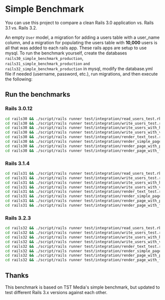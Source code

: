 # Simple Benchmark

You can use this project to compare a clean Rails 3.0 application vs. Rails 3.1 vs. Rails 3.2.

An empty `User` model, a migration for adding a users table with a user_name column, and a
migration for populating the users table with **10,000** users is all that was added to each
rails app. These rails apps are setup to use mysql. To run the benchmark yourself, create
the databases `rails30_simple_benchmark_production`, `rails31_simple_benchmark_production`
`and rails32_simple_benchmark_production` in mysql, modify the database.yml file if
needed (username, password, etc.), run migrations, and then execute the following:

## Run the benchmarks

### Rails 3.0.12
```sh
cd rails30 && ./script/rails runner test/integration/read_users_test.rb
cd rails30 && ./script/rails runner test/integration/write_users_test.rb
cd rails30 && ./script/rails runner test/integration/write_users_with_hooks_test.rb
cd rails30 && ./script/rails runner test/integration/write_users_with_validations_test.rb
cd rails30 && ./script/rails runner test/integration/render_text_test.rb
cd rails30 && ./script/rails runner test/integration/render_simple_page_test_.rb
cd rails30 && ./script/rails runner test/integration/render_page_with_partials_test.rb
cd rails30 && ./script/rails runner test/integration/render_page_with_filters_test.rb
```

### Rails 3.1.4
```sh
cd rails31 && ./script/rails runner test/integration/read_users_test.rb
cd rails31 && ./script/rails runner test/integration/write_users_test.rb
cd rails31 && ./script/rails runner test/integration/write_users_with_hooks_test.rb
cd rails31 && ./script/rails runner test/integration/write_users_with_validations_test.rb
cd rails31 && ./script/rails runner test/integration/render_text_test.rb
cd rails31 && ./script/rails runner test/integration/render_simple_page_test_.rb
cd rails31 && ./script/rails runner test/integration/render_page_with_partials_test.rb
cd rails31 && ./script/rails runner test/integration/render_page_with_filters_test.rb
```

### Rails 3.2.3
```sh
cd rails32 && ./script/rails runner test/integration/read_users_test.rb
cd rails32 && ./script/rails runner test/integration/write_users_test.rb
cd rails32 && ./script/rails runner test/integration/write_users_with_hooks_test.rb
cd rails32 && ./script/rails runner test/integration/write_users_with_validations_test.rb
cd rails32 && ./script/rails runner test/integration/render_text_test.rb
cd rails32 && ./script/rails runner test/integration/render_simple_page_test_.rb
cd rails32 && ./script/rails runner test/integration/render_page_with_partials_test.rb
cd rails32 && ./script/rails runner test/integration/render_page_with_filters_test.rb
```


## Thanks ##

This benchmark is based on TST Media's simple benchmark, but updated to test different Rails 3.x versions against each other.


